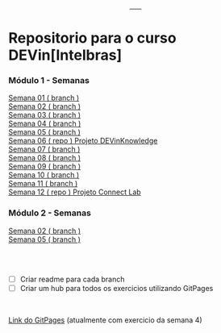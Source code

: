 <div id="container" style="height:100px;line-height:100px;">
<img src="https://devinhouse.tech/wp-content/uploads/sites/2/2021/12/logo-dev-in-01.png" alt="" style="vertical-align:middle;max-height:50%;">
</div>

  <p align="center">
    <a href="">
      <img src="https://img.shields.io/badge/HTML-239120?style=for-the-badge&logo=html5&logoColor=white" alt="">
    </a>
    <a href="">
      <img src="https://img.shields.io/badge/CSS-239120?&style=for-the-badge&logo=css3&logoColor=white" alt="">
    </a>
    <a href="">
      <img src="https://img.shields.io/badge/JavaScript-F7DF1E?style=for-the-badge&logo=javascript&logoColor=black" alt="">
    </a>    
    <a href="">
      <img src="https://img.shields.io/badge/React-20232A?style=for-the-badge&logo=react&logoColor=61DAFB" alt="">
    </a> 
    <a href="">
      <img src="https://img.shields.io/badge/styled--components-DB7093?style=for-the-badge&logo=styled-components&logoColor=white" alt="">
    </a>    
    <a href="">
      <img src="https://img.shields.io/badge/node.js-6DA55F?style=for-the-badge&logo=node.js&logoColor=white" alt="">
    </a>    
    <a href="">
      <img src="https://img.shields.io/badge/nestjs-%23E0234E.svg?style=for-the-badge&logo=nestjs&logoColor=white" alt="">
    </a>
  </p>
<h1>Repositorio para o curso DEVin[Intelbras]</h1>

<h3> Módulo 1 - Semanas </h3>
<a href="https://github.com/Matheusvicentesn/DEVinHouse/tree/M1S01">Semana 01 ( branch ) </a><br>
<a href="https://github.com/Matheusvicentesn/DEVinHouse/tree/M1S02">Semana 02 ( branch ) </a><br>
<a href="https://github.com/Matheusvicentesn/DEVinHouse/tree/M1S03">Semana 03 ( branch ) </a><br>
<a href="https://github.com/Matheusvicentesn/DEVinHouse/tree/M1S04">Semana 04 ( branch ) </a><br>
<a href="https://github.com/Matheusvicentesn/DEVinHouse/tree/M1S05">Semana 05 ( branch ) </a><br>
<a href="https://github.com/Matheusvicentesn/DEVinKnowledge">Semana 06 ( repo ) Projeto DEVinKnowledge</a><br>
<a href="https://github.com/Matheusvicentesn/DEVinHouse/tree/M1S07">Semana 07 ( branch ) </a><br>
<a href="https://github.com/Matheusvicentesn/DEVinHouse/tree/M1S08">Semana 08 ( branch ) </a><br>
<a href="https://github.com/Matheusvicentesn/DEVinHouse/tree/M1S09">Semana 09 ( branch ) </a><br>
<a href="https://github.com/Matheusvicentesn/DEVinHouse/tree/M1S10">Semana 10 ( branch ) </a><br>
<a href="https://github.com/Matheusvicentesn/DEVinHouse/tree/M1S11">Semana 11 ( branch ) </a><br>
<a href="https://github.com/Matheusvicentesn/connect-lab">Semana 12 ( repo ) Projeto Connect Lab</a><br>

<h3> Módulo 2 - Semanas </h3>

<a href="https://github.com/Matheusvicentesn/DEVinHouse/tree/M2S02">Semana 02 ( branch ) </a><br>
<a href="https://github.com/Matheusvicentesn/DEVinHouse/tree/M2S05">Semana 05 ( branch ) </a><br>

<br>
<br>

- [ ] Criar readme para cada branch
- [ ] Criar um hub para todos os exercicios utilizando GitPages

<br>
<p><a href="https://matheusvicentesn.github.io/DEVinHouse/">Link do GitPages</a> (atualmente com exercicio da semana 4)</p>

